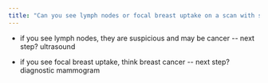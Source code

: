 ```yaml
---
title: "Can you see lymph nodes or focal breast uptake on a scan with sestamibi (parathyroid scan or heart)?"
---
```

- if you see lymph nodes, they are suspicious and may be cancer
-- next step? ultrasound

- if you see focal breast uptake, think breast cancer 
-- next step? diagnostic mammogram

